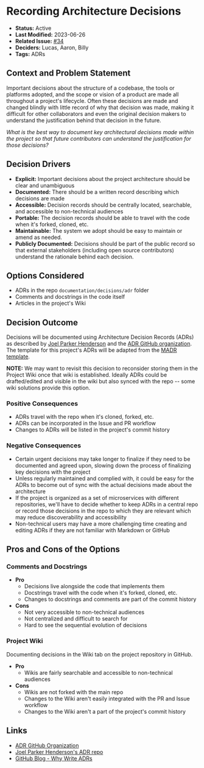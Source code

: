# Recording Architecture Decisions

* **Status:** Active
* **Last Modified:** 2023-06-26
* **Related Issue:** [#34](https://github.com/HHS/simpler-grants-gov/issues/34)
* **Deciders:** Lucas, Aaron, Billy&#x20;
* **Tags:** ADRs

## Context and Problem Statement

Important decisions about the structure of a codebase, the tools or platforms adopted, and the scope or vision of a product are made all throughout a project's lifecycle. Often these decisions are made and changed blindly with little record of why that decision was made, making it difficult for other collaborators and even the original decision makers to understand the justification behind that decision in the future.

_What is the best way to document key architectural decisions made within the project so that future contributors can understand the justification for those decisions?_

## Decision Drivers

* **Explicit:** Important decisions about the project architecture should be clear and unambiguous
* **Documented:** There should be a written record describing which decisions are made
* **Accessible:** Decision records should be centrally located, searchable, and accessible to non-technical audiences
* **Portable:** The decision records should be able to travel with the code when it's forked, cloned, etc.
* **Maintainable:** The system we adopt should be easy to maintain or amend as needed.
* **Publicly Documented:** Decisions should be part of the public record so that external stakeholders (including open source contributors) understand the rationale behind each decision.

## Options Considered

* ADRs in the repo `documentation/decisions/adr` folder
* Comments and docstrings in the code itself
* Articles in the project's Wiki

## Decision Outcome

Decisions will be documented using Architecture Decision Records (ADRs) as described by [Joel Parker Henderson](../../../decisions/adr/joel/) and the [ADR GitHub organization](https://adr.github.io/). The template for this project's ADRs will be adapted from the [MADR template](../../../decisions/adr/adrs/).

**NOTE:** We may want to revisit this decision to reconsider storing them in the Project Wiki once that wiki is established. Ideally ADRs could be drafted/edited and visible in the wiki but also synced with the repo -- some wiki solutions provide this option.

### Positive Consequences

* ADRs travel with the repo when it's cloned, forked, etc.
* ADRs can be incorporated in the Issue and PR workflow
* Changes to ADRs will be listed in the project's commit history

### Negative Consequences

* Certain urgent decisions may take longer to finalize if they need to be documented and agreed upon, slowing down the process of finalizing key decisions with the project
* Unless regularly maintained and complied with, it could be easy for the ADRs to become out of sync with the actual decisions made about the architecture
* If the project is organized as a set of microservices with different repositories, we'll have to decide whether to keep ADRs in a central repo or record those decisions in the repo to which they are relevant which may reduce discoverability and accessibility
* Non-technical users may have a more challenging time creating and editing ADRs if they are not familiar with Markdown or GitHub

## Pros and Cons of the Options

### Comments and Docstrings

* **Pro**
  * Decisions live alongside the code that implements them
  * Docstrings travel with the code when it's forked, cloned, etc.
  * Changes to docstrings and comments are part of the commit history
* **Cons**
  * Not very accessible to non-technical audiences
  * Not centralized and difficult to search for
  * Hard to see the sequential evolution of decisions

### Project Wiki

Documenting decisions in the Wiki tab on the project repository in GitHub.

* **Pro**
  * Wikis are fairly searchable and accessible to non-technical audiences
* **Cons**
  * Wikis are not forked with the main repo
  * Changes to the Wiki aren't easily integrated with the PR and Issue workflow
  * Changes to the Wiki aren't a part of the project's commit history

## Links

* [ADR GitHub Organization](../../../decisions/adr/adr/)
* [Joel Parker Henderson's ADR repo](../../../decisions/adr/joel/)
* [GitHub Blog - Why Write ADRs](../../../decisions/adr/github/)
